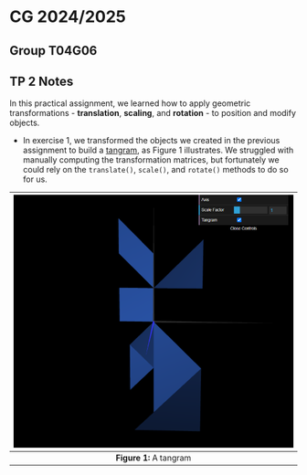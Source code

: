 # CG 2024/2025

## Group T04G06

## TP 2 Notes

In this practical assignment, we learned how to apply geometric transformations - **translation**, **scaling**, and **rotation** - to position and modify objects.

- In exercise 1, we transformed the objects we created in the previous assignment to build a [tangram](objects/MyTangram.js), as Figure 1 illustrates. We struggled with manually computing the transformation matrices, but fortunately we could rely on the `translate()`, `scale()`, and `rotate()` methods to do so for us.

| ![Figure 1](screenshots/cg-t04g06-tp2-1.png) |
| :------------------------------------------: |
|           **Figure 1:** A tangram            |
